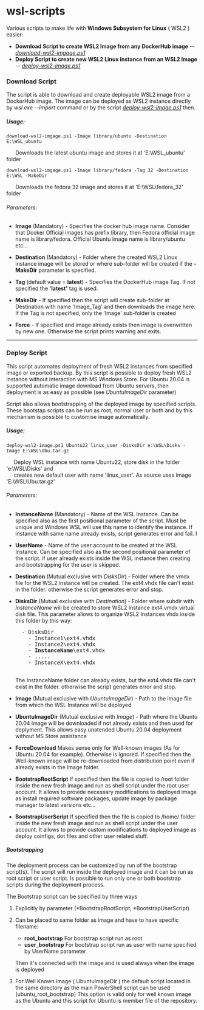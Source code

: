 # wsl-scripts
Various scripts to make life with **Windows Subsystem for Linux** ( WSL2 ) easier:

* **Download Script to create WSL2 Image from any DockerHub image** --  [_download-wsl2-imgage.ps1_](#download-script)
* **Deploy Script to create new WSL2 Linux instance from an WSL2 Image** --  [_deploy-wsl2-image.ps1_](#deploy-script)


### Download Script

The script is able to download and create deployable WSL2 image from a DockerHub image. The image can be deployed as WSL2 instance directly by _wsl.exe --import_ command or by the script [_deploy-wsl2-image.ps1_](#deploy-script) then.

##### Usage:

`download-wsl2-imgage.ps1 -Image library/ubuntu -Destination E:\WSL_ubuntu`

&nbsp;&nbsp;&nbsp;&nbsp;&nbsp; Downloads the latest ubuntu image and stores it at 'E:\WSL_ubuntu' folder

`download-wsl2-imgage.ps1 -Image library/fedora -Tag 32 -Destination E:\WSL -MakeDir`

&nbsp;&nbsp;&nbsp;&nbsp;&nbsp; Downloads the fedora 32 image and stores it at 'E:\WSL\fedora_32' folder

###### Parameters:

* **Image** (Mandatory) - Specifies the docker hub image name. Consider that Dcoker Official images has prefix library, then Fedora official image name is library/fedora. Official Ubuntu image name is library/ubuntu etc... 

* **Destination** (Mandatory) -  Folder where the created WSL2 Linux instance image will be stored or where sub-folder will be created if the **-MakeDir** parameter is specified.

* **Tag** (default value = **latest**) - Specifies the DockerHub image Tag. If not specified the **'latest'** tag is used.

* **MakeDir** - If specified then the script will create sub-folder at Destination with name 'Image_Tag' and then downloads the image here. If the Tag is not specified, only the 'Image' sub-folder is created

* **Force** - If specified and image already exists then image is overwritten by new one. Otherwise the script prints warning and exits.

-----------------------------------------------------------------------------------------------------------------------------------------------------------------

### Deploy Script

This script automates deployment of fresh WSL2 instances from specified image or exported backup. By this script is possible to deploy fresh WSL2 instance without interaction with MS Windows Store. For Ubuntu 20.04 is supported automatic image download from Ubuntu servers, then deployment is as easy as possible (see _UbuntuImageDir_ parameter)

Script also allows bootstrapping of the deployed image by specified scripts. These bootstap scripts can be run as root, normal user or both and by this mechanism is possible to  customise image automatically.

##### Usage:

`deploy-wsl2-image.ps1 Ubuntu22 linux_user -DisksDir e:\WSL\Disks -Image E:\WSL\Ubu.tar.gz`

&nbsp;&nbsp;&nbsp;&nbsp;&nbsp;Deploy WSL instance with name Ubuntu22, store disk in the folder 'e:\WSL\Disks' and<br>
&nbsp;&nbsp;&nbsp;&nbsp;&nbsp;creates new default user with name 'linux_user'. As source uses image 'E:\WSL\Ubu.tar.gz'

###### Parameters:

* **InstanceName** (Mandatory) - Name of the WSL Instance. Can be specified also as the first positional parameter of the script. Must be unique and Windows WSL will use this name to identify the instance. If instance with same name already exists, script generates error and fail. I
* **UserName** - Name of the user account to be created at the WSL Instance. Can be specified also as the second positional parameter of the script. if user already exists inside the WSL instance then creating and bootstrapping for the user is skipped.
* **Destination** (Mutual exclusive with _DisksDir_) - Folder where the vmdx file for the WSL2 instance will be created. The ext4.vhdx file can't exist in the folder. otherwise the script generates error and stop.
* **DisksDir** (Mutual exclusive with _Destination_) - Folder where subdir with _InstanceName_ will be created to store WSL2 Instance ext4.vmdx virtual disk file.
		This parameter allows to organize WSL2 Instances vhdx inside this folder by this way:
    <pre>
    - DisksDir
      - Instance1\ext4.vhdx
      - Instance2\ext4.vhdx
      - <b>InstanceName</b>\ext4.vhdx
      - .....
      - InstanceX\ext4.vhdx
   </pre>
   The InstanceName folder can already exists, but the ext4.vhdx file can't exist in the folder. otherwise the script generates error and stop.
       
* **Image** (Mutual exclusive with _UbuntuImageDir_) - Path to the image file from which the WSL Instance will be deployed. 
* **UbuntuImageDir** (Mutual exclusive with _Image_) - Path where the Ubuntu 20.04 image will be downloaded if not already exists and then used for deplyment. This allows easy unatended Ubuntu 20.04 deployment without MS Store assistance
* **ForceDownload** Makes sense only for Well-known images (As for Ubuntu 20.04 for example). Otherwise is ignored. If specified then the Well-known image will be re-downloaded from distribution point even if already exists in the Image folder.
* **BootstrapRootScript** If specified then the file is copied to /root folder inside the new fresh image and run as shell script under the root user account. It allows to provide necessary modifications to deployed image as install required software packages, update image by package manager to latest versions etc...
* **BootstrapUserScript** If specified then the file is copied to /home/<UserNAme> folder inside the new fresh image and run as shell script under the <UserNAme> user account. It allows to provide custom modifications to deployed image as deploy coinfigs, dot files and other user related stuff.

##### Bootstrapping

The deployment process can be customized by run of the bootstrap script(s). The script will run inside the deployed image and it can be run as root script or user script. Is possible to run only one or both bootstrap scripts during the deployment process. 

The Bootstrap script can be specified by three ways

1. Explicitly by parameter (*BootstrapRootScript, *BootstrapUserScript)

1. Can be placed to same folder as image and have to have specific filename:
   * **root_bootstrap** For bootstrap script run as root 
   * **user_bootstrap** For bootstrap script run as user with name specified by UserName parameter
   
   Then it's connected with the image and is used always when the image is deployed
   
1. For Well Known image ( UbuntuImageDir ) the default script located in the same directory as the main PowerShell script can be used (ubuntu_root_bootstrap) This option is valid only for well known image as the Ubuntu and this script for Ubuntu is member file of the repository.


